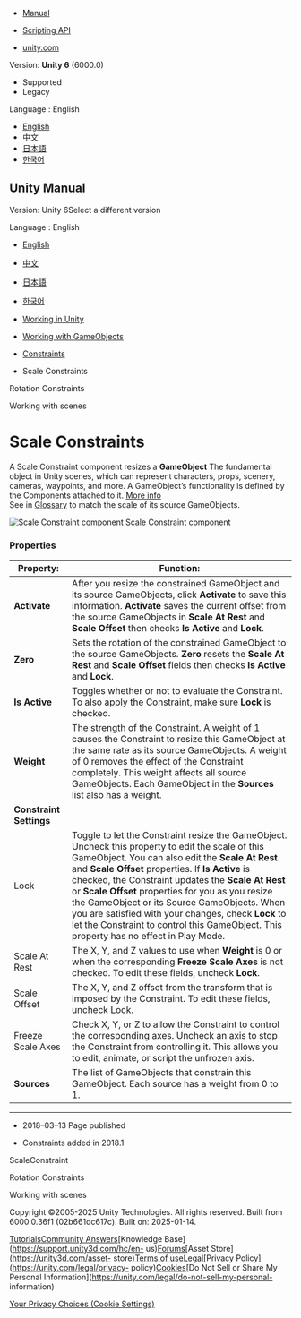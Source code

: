 [](https://docs.unity3d.com)

  * [Manual](../Manual/index.html)
  * [Scripting API](../ScriptReference/index.html)

  * [unity.com](https://unity.com/)

Version: **Unity 6** (6000.0)

  * Supported
  * Legacy

Language : English

  * [English](/Manual/class-ScaleConstraint.html)
  * [中文](/cn/current/Manual/class-ScaleConstraint.html)
  * [日本語](/ja/current/Manual/class-ScaleConstraint.html)
  * [한국어](/kr/current/Manual/class-ScaleConstraint.html)

[](https://docs.unity3d.com)

## Unity Manual

Version: Unity 6Select a different version

Language : English

  * [English](/Manual/class-ScaleConstraint.html)
  * [中文](/cn/current/Manual/class-ScaleConstraint.html)
  * [日本語](/ja/current/Manual/class-ScaleConstraint.html)
  * [한국어](/kr/current/Manual/class-ScaleConstraint.html)

  * [Working in Unity](working-in-unity.html)
  * [Working with GameObjects](working-with-gameobjects.html)
  * [Constraints](Constraints.html)
  * Scale Constraints

[](class-RotationConstraint.html)

Rotation Constraints

[](working-with-scenes.html)

Working with scenes

# Scale Constraints

A Scale Constraint component resizes a **GameObject** The fundamental object
in Unity scenes, which can represent characters, props, scenery, cameras,
waypoints, and more. A GameObject’s functionality is defined by the Components
attached to it. [More info](class-GameObject.html)  
See in [Glossary](Glossary.html#GameObject) to match the scale of its source
GameObjects.

![Scale Constraint component](../uploads/Main/ScaleConstraint.png) Scale
Constraint component

### Properties

**Property:** | **Function:**  
---|---  
**Activate** | After you resize the constrained GameObject and its source GameObjects, click **Activate** to save this information. **Activate** saves the current offset from the source GameObjects in **Scale At Rest** and **Scale Offset** then checks **Is Active** and **Lock**.  
**Zero** | Sets the rotation of the constrained GameObject to the source GameObjects. **Zero** resets the **Scale At Rest** and **Scale Offset** fields then checks **Is Active** and **Lock**.  
**Is Active** | Toggles whether or not to evaluate the Constraint. To also apply the Constraint, make sure **Lock** is checked.  
**Weight** | The strength of the Constraint. A weight of 1 causes the Constraint to resize this GameObject at the same rate as its source GameObjects. A weight of 0 removes the effect of the Constraint completely. This weight affects all source GameObjects. Each GameObject in the **Sources** list also has a weight.  
**Constraint Settings** |   
| Lock | Toggle to let the Constraint resize the GameObject. Uncheck this property to edit the scale of this GameObject. You can also edit the **Scale At Rest** and **Scale Offset** properties. If **Is Active** is checked, the Constraint updates the **Scale At Rest** or **Scale Offset** properties for you as you resize the GameObject or its Source GameObjects. When you are satisfied with your changes, check **Lock** to let the Constraint to control this GameObject. This property has no effect in Play Mode.  
| Scale At Rest | The X, Y, and Z values to use when **Weight** is 0 or when the corresponding **Freeze Scale Axes** is not checked. To edit these fields, uncheck **Lock**.  
| Scale Offset | The X, Y, and Z offset from the transform that is imposed by the Constraint. To edit these fields, uncheck Lock.  
| Freeze Scale Axes | Check X, Y, or Z to allow the Constraint to control the corresponding axes. Uncheck an axis to stop the Constraint from controlling it. This allows you to edit, animate, or script the unfrozen axis.  
**Sources** | The list of GameObjects that constrain this GameObject. Each source has a weight from 0 to 1.  
  
* * *

  * 2018–03–13 Page published 

  * Constraints added in 2018.1

ScaleConstraint

[](class-RotationConstraint.html)

Rotation Constraints

[](working-with-scenes.html)

Working with scenes

Copyright ©2005-2025 Unity Technologies. All rights reserved. Built from
6000.0.36f1 (02b661dc617c). Built on: 2025-01-14.

[Tutorials](https://learn.unity.com/)[Community
Answers](https://answers.unity3d.com)[Knowledge
Base](https://support.unity3d.com/hc/en-
us)[Forums](https://forum.unity3d.com)[Asset Store](https://unity3d.com/asset-
store)[Terms of
use](https://docs.unity3d.com/Manual/TermsOfUse.html)[Legal](https://unity.com/legal)[Privacy
Policy](https://unity.com/legal/privacy-
policy)[Cookies](https://unity.com/legal/cookie-policy)[Do Not Sell or Share
My Personal Information](https://unity.com/legal/do-not-sell-my-personal-
information)

[Your Privacy Choices (Cookie Settings)](javascript:void\(0\);)

